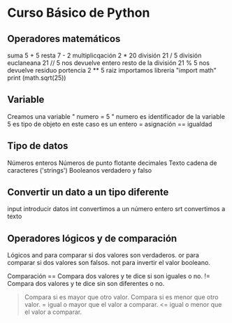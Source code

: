 # Curso Básico de Python
Operadores matemáticos
----------------------
suma 5 + 5 
resta 7 - 2
multiplicqación 2 * 20
división 21 / 5
división euclaneana 21 // 5 nos devuelve entero
resto de la división 21 % 5 nos devuelve residuo
portencia 2 ** 5
raiz importamos libreria "import math" print (math.sqrt(25))

Variable
--------
Creamos una variable " numero = 5 "
numero es identificador de la variable
5 es tipo de objeto en este caso es un entero
= asignación
== igualdad

Tipo de datos
-------------
Números enteros 
Números de punto flotante decimales
Texto cadena de caracteres ('strings')
Booleanos verdadero y falso

Convertir un dato a un tipo diferente
-------------------------------------
input introducir datos 
int convertimos a un número entero
srt convertimos a texto

Operadores lógicos y de comparación
-----------------------------------
Lógicos
and para comparar si dos valores son verdaderos.
or para comparar si dos valores son falsos.
not para invertir el valor booleano.

Comparación
== Compara dos valores y te dice si son iguales o no.
!= Compara dos valores y te dice sin son diferentes o no.
> Compara si es mayor que otro valor.
> Compara si es menor que otro valor.
>= igual o mayor que el valor a comparar.
<= igual o menor que el valor a comparar.